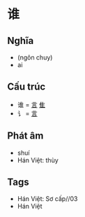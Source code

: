 # 谁

## Nghĩa

* (ngôn chuy)
* ai

## Cấu trúc
* 谁 = [言](言.md) [隹](隹.md)
* 讠 = [言](言.md)

## Phát âm

* shuí
* Hán Việt: thùy

## Tags
* Hán Việt: Sơ cấp//03
* Hán Việt

<script>window.HANZI_FIELD='谁';</script>
